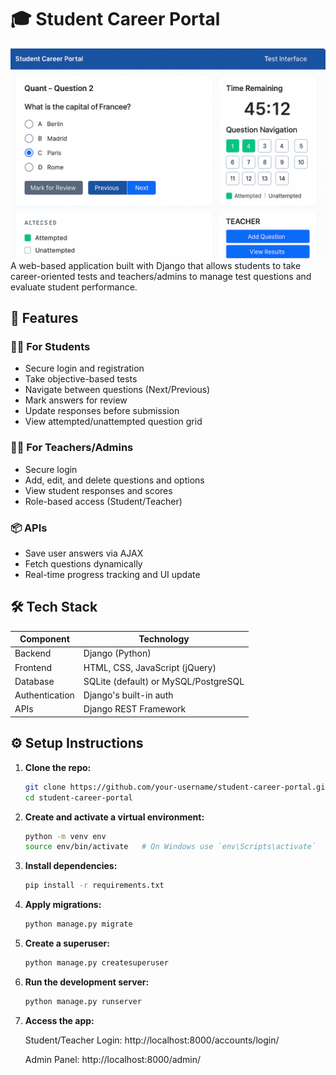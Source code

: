 
# 🎓 Student Career Portal
![Screenshot](student-career-portal.png)
A web-based application built with Django that allows students to take career-oriented tests and teachers/admins to manage test questions and evaluate student performance.

## 🚀 Features

### 👨‍🎓 For Students
- Secure login and registration
- Take objective-based tests
- Navigate between questions (Next/Previous)
- Mark answers for review
- Update responses before submission
- View attempted/unattempted question grid

### 👩‍🏫 For Teachers/Admins
- Secure login
- Add, edit, and delete questions and options
- View student responses and scores
- Role-based access (Student/Teacher)

### 📦 APIs
- Save user answers via AJAX
- Fetch questions dynamically
- Real-time progress tracking and UI update

## 🛠️ Tech Stack

| Component      | Technology         |
|----------------|--------------------|
| Backend        | Django (Python)    |
| Frontend       | HTML, CSS, JavaScript (jQuery) |
| Database       | SQLite (default) or MySQL/PostgreSQL |
| Authentication | Django's built-in auth |
| APIs           | Django REST Framework |



## ⚙️ Setup Instructions

1. **Clone the repo:**
   ```bash
   git clone https://github.com/your-username/student-career-portal.git
   cd student-career-portal


2. **Create and activate a virtual environment:**
   ```bash
   python -m venv env
   source env/bin/activate   # On Windows use `env\Scripts\activate`


3. **Install dependencies:**
   ```bash
   pip install -r requirements.txt

4. **Apply migrations:**
   ```bash
   python manage.py migrate

5. **Create a superuser:**
   ```bash
   python manage.py createsuperuser

6. **Run the development server:**
   ```bash
   python manage.py runserver
7. **Access the app:**
   
     Student/Teacher Login: http://localhost:8000/accounts/login/

   Admin Panel: http://localhost:8000/admin/
